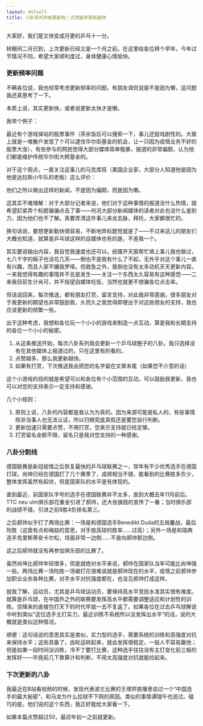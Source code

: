 ```yaml
---
layout: default
title: 八卦系列开始更新啦！点赞越多更新越快
---
```
















大家好，我们是又快变成月更的乒乓十一分。

转眼间二月已到，上次更新已经又是一个月之前。在这里给各位拜个早年。今年过节情况不同，希望大家顺利度过，身体健康心情愉快。

### 更新频率问题

不瞒各位说，我也经常考虑更新频率的问题。有朋友调侃说是不是因为懒，这问题我还真思考了一下。

本质上说，其实更新快，或者说更新太快才是懒。

我举个例子：

最近有个游戏驿站的股票事件（茶余饭后可以搜索一下，事儿还挺戏剧性的。大致上就是一堆散户发现了个可以逮住华尔街基金的机会，让一只因为疫情业务不好的股票大涨），有些参与的网民觉得大部分媒体简单粗暴，报道的非常偏颇，认为他们都是维护传统华尔街大鳄基金的。

对于这个观点，一直关注这事儿的马克库班（美国企业家，大部分人知道他是因为他是达拉斯小牛队的老板）这么评价：

他们之所以做出这样的新闻，不是因为偏颇，而是因为懒。

这其实不难理解：对于大部分记者来说，他们对于这种事情的报道没什么热情，就希望赶紧弄个标题骗骗点击了事——何况大部分新闻媒体的读者对此也没什么鉴别力，因为他们也不了解。真要弄清这件事儿来龙去脉，拜托，大家都很忙的。

换句话说，要想更新勤快很容易，不断地弄标题党就是了——不过来这儿的朋友们大概也知道，就算是乒乓球这样的自媒体也有的是，不差我一个。

其实要说输出内容，我自觉我速度也还可以。纸媒开天窗帮忙填上事儿我也做过，七八千字的稿子也没花几天——倒也不是我有什么了不起，无外乎对这个事儿一直有兴趣，而且人家不嫌我罗嗦。但救急之外，我倒也没有太多动机天天更新内容。一来我觉得有趣的事情并不总是发生——关注一个东西太久容易有这种感觉——二来我目前生计尚可，并不指望自媒体吃饭，当然也就更不想骗各位点击率。

但话说回来，每次推送，都有朋友打赏，留言支持，对此我非常感谢。很多朋友对于我更新的期望也非常鼓励我，久而久之我觉得即便出于对这些朋友的支持，我也应该更新的频繁一些。

出于这种考虑，我想和各位玩一个小小的游戏来制造一点互动，算是我和长期支持的各位一个小小的秘密。

1. 从这条推送开始，每次八卦系列我会更新一个乒乓球圈子的八卦。我只选择没有在其他媒体上报道过的，只在这里有的看的。
2. 点赞越多，那么我更新越快。
3. 如果有打赏，下次推送我会把您的名字留在文章末尾（如果您不介意的话）

这个小游戏的目的就是希望可以和各位有个小范围的互动，可以鼓励我更新，我也可以对您的支持表示一定支持和感谢。

几个小规则：

1. 原则上说，八卦的内容都是我认为为真的。因为来源可能是私人的，有些事情除非当事人也无法认证，所以归根究底真假还是要您自行判断。
2. 更新加速只需要点赞，不用打赏，您表示支持就已经足够。
3. 打赏留名金额不限，留名只是我对您支持的一种感谢。

### 八卦分割线

德国联赛是新冠疫情之后恢复最快的乒乓球联赛之一，常年有不少优秀选手在德国打球。尚坤已经在德国打了几个赛季了，成绩相当不错，能看到的比赛胜多负少，整体发挥虽然有起伏，但是国家队的水平是有体现的。

直到最近，前国家队字号的选手在德国联赛并不太多，直到大概去年11月前后。TTC neu ulm俱乐部花重金引进了郝帅，还大张旗鼓的宣传了一番；当时俱乐部的战绩不错，引进之前8胜4负排名第三。

之后郝帅似乎打了两场比赛：一场是和德国选手Benedikt Duda的五局鏖战，最后险胜（这盘有点和梅兹的意思，对手放高球的胜率……过高）；另外一场是和瑞典选手克里斯蒂安卡尔松，场面非常一边倒……不是向郝帅那边倒。

这之后郝帅就没有再参加俱乐部的比赛了。

虽然尚坤比郝帅年轻很多，但是就绝对水平来说，郝帅在国家队当年可能比尚坤强一些。两场比赛一场险胜一场被打花很难说就是郝帅现在的水平，疫情之前郝帅参加职业业余各种比赛，对手水平对抗强度都在，也没见郝帅打成这样。

就我了解，运动员，尤其是乒乓球运动员，要保持高水平竞技水准其实很有难度。就算是乒乓球，在中国外之外的联赛要发挥高水平都需要调整适应和计划性的训练。空降来的直接包打天下的时代早就一去不复返了。如果各位在过去乒乓球解说中听到类似“这位选手主打实力，最近训练不系统所以没发挥出水平”的话，说的大概就是类似这种情况。

顺便：这句话说的意思其实是类似，实力型的选手，需要系统的训练和高强度对抗来保持水平；这些具备了，齿轮运转起来，就会发挥很稳定，一般人不容易赢他；但是如果一段时间没训练，冷不丁要打比赛，这种选手往往没有主打变化前三板的发挥好——毕竟前几下靠算计和判断，不用太高强度对抗就能捡起来。

### 下次更新的八卦

我最近在B站看视频的时候，发现代表波兰比赛的王增羿直播里说过一个“中国选手的最大秘密”，和马龙为什么拉球不下网的原因。类似的事情谭瑞午也说过。碰巧的是，他们说的这个东西，我正好能给大家看一下。

如果本篇点赞超过50，最迟年初一之前就更新。